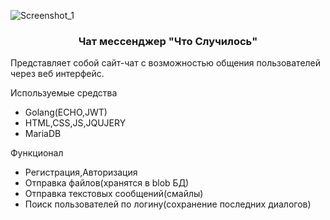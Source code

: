 ![Screenshot_1](https://github.com/user-attachments/assets/735c643a-936a-4eeb-a0b8-4bfe8d7548aa)
<h3 align="center">
  Чат мессенджер "Что Случилось"
</h3>
Представляет собой сайт-чат с возможностью общения пользователей через веб интерфейс.
<p>Используемые средства</p>
<ul>
  <li>Golang(ECHO,JWT)</li>
  <li>HTML,CSS,JS,JQUJERY</li>
  <li>MariaDB</li>
</ul>
<p>Функционал</p>
<ul>
  <li>Регистрация,Авторизация</li>
  <li>Отправка файлов(хранятся в blob БД)</li>
  <li>Отправка текстовых сообщений(смайлы)</li>
  <li>Поиск пользователей по логину(сохранение последних диалогов)</li>
</ul>
